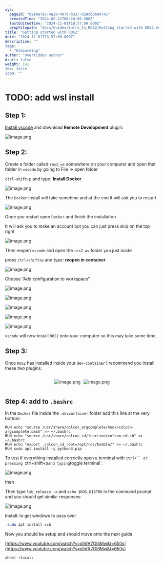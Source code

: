 ```yaml
---
sys:
  pageId: "89e0a78c-4e2b-4070-b327-d28cb0694742"
  createdTime: "2024-08-21T00:24:00.000Z"
  lastEditedTime: "2024-11-01T18:57:00.000Z"
  propFilepath: "docs/Guides/intro_to_ROS2/Getting started with ROS2.md"
title: "Getting started with ROS2"
date: "2024-11-01T18:57:00.000Z"
description: ""
tags:
  - "Onboarding"
author: "Overridden author"
draft: false
weight: 141
toc: false
icon: ""
---
```


# TODO: add wsl install

## Step 1:

[Install vscode](https://code.visualstudio.com/download) and download **Remote Development** plugin:

![image.png](https://prod-files-secure.s3.us-west-2.amazonaws.com/d518164a-d88e-44d1-a4ee-3adb3bd8bce0/efb52993-1881-4a40-b95e-6f020334f022/image.png?X-Amz-Algorithm=AWS4-HMAC-SHA256&X-Amz-Content-Sha256=UNSIGNED-PAYLOAD&X-Amz-Credential=ASIAZI2LB466VLJ34R6Y%2F20250419%2Fus-west-2%2Fs3%2Faws4_request&X-Amz-Date=20250419T180940Z&X-Amz-Expires=3600&X-Amz-Security-Token=IQoJb3JpZ2luX2VjEAkaCXVzLXdlc3QtMiJHMEUCIQCkw1rEFkiGs7rSaJiHjrtpcpptpB%2BV0SQUvOkk%2B1tWZwIgJgQlLGKDmmNMyqVWaEH%2FKnZCNt1Ib86H9neSfnsM1BsqiAQIkv%2F%2F%2F%2F%2F%2F%2F%2F%2F%2FARAAGgw2Mzc0MjMxODM4MDUiDDMQmZ%2BHQwPNUPXhOircA%2FMZc1c5zufD4yP9G64ykLuN9nTSotr%2BVeTqwvuRnRIIWYfqh8suC1DIwrjF2AKs2ecD96s%2FbkCflgfGHW%2FYUDyOXDgvKuvityljeJrANF1mPGUBzmawIHvytFipsPgoGmpDx8N4zdYj59kadbGQ3H72%2BbV65sgeuAUyd2PgvwGl1txGvHZpVmzNryuWJc2nPu0Pqh5oueVYEhqFZ3Cbk9LzCimKjjUdU8khsfbFUMfNw2Z3MsOPYZFvDEPQiKeTJu6mlRn2EgqnC57q7U%2BjWdtRYk2xv9W%2F30OOyRLAbWMc78ncox0IHGg2DVP5DjXVtc3kdZKjHQQMzaJaYWHMGpzd2DpuKLtC3gILwqbq4%2F%2B2a%2Bp%2FCFB%2F8lWFPgR09NcZFEMCTbioNOZlD%2BbEhr9ONhw9j6mDAqlokuzs4ijaPqbRcO32krXRoLf49zy10xav3JKQE0sZuCnc%2F3D4sRgmVCuUEcyp0E2UmMqGE1Nb4wpBeCAOuOXUkBvrjyZK6OwYee3qKmpsSVALQcViA44QE%2B%2FSP%2BHHUwVsctFRUgYNRlYh3Ed1ClrlB%2FLAf5l%2B8jBf7HR2rzk1ZkcNkQI5zDtAfV7thdfAKMh6dZxtpVmSWpT1PAolbRr5cySoBL6MMMWgj8AGOqUBxAgVGImkW29PddGKnl2POLZKiRrkGxe7KPMGQ%2B%2F%2Fy0DZkKmaJD%2BgyVnCEB5D7AbTqqxCapcbqyw%2BvKujRmjUEXk5JVQUlhY38QzlrNj2Bzf3Y87lVoCmthEltKxc6FO82O%2Fcu8WqdATMbW8o968sw9M4%2FsRXMstm%2F0mAiPOkcKCYTNFax57J6HnFkm49Rd%2BaNP3fU1xeI%2F4Uppvtg6UzztVQdakM&X-Amz-Signature=3795f34b961d02335a20a4570bb34c2cc8777e24524c4eefe570caa39baac89b&X-Amz-SignedHeaders=host&x-id=GetObject)

## Step 2:

Create a folder called `ros2_ws` somewhere on your computer and open that folder in `vscode` by going to File → open folder 

`ctrl+shift+p` and type: **Install Docker**

![image.png](https://prod-files-secure.s3.us-west-2.amazonaws.com/d518164a-d88e-44d1-a4ee-3adb3bd8bce0/2269dc0e-1cd5-47ff-bceb-c04ad9b2eab0/image.png?X-Amz-Algorithm=AWS4-HMAC-SHA256&X-Amz-Content-Sha256=UNSIGNED-PAYLOAD&X-Amz-Credential=ASIAZI2LB466VLJ34R6Y%2F20250419%2Fus-west-2%2Fs3%2Faws4_request&X-Amz-Date=20250419T180940Z&X-Amz-Expires=3600&X-Amz-Security-Token=IQoJb3JpZ2luX2VjEAkaCXVzLXdlc3QtMiJHMEUCIQCkw1rEFkiGs7rSaJiHjrtpcpptpB%2BV0SQUvOkk%2B1tWZwIgJgQlLGKDmmNMyqVWaEH%2FKnZCNt1Ib86H9neSfnsM1BsqiAQIkv%2F%2F%2F%2F%2F%2F%2F%2F%2F%2FARAAGgw2Mzc0MjMxODM4MDUiDDMQmZ%2BHQwPNUPXhOircA%2FMZc1c5zufD4yP9G64ykLuN9nTSotr%2BVeTqwvuRnRIIWYfqh8suC1DIwrjF2AKs2ecD96s%2FbkCflgfGHW%2FYUDyOXDgvKuvityljeJrANF1mPGUBzmawIHvytFipsPgoGmpDx8N4zdYj59kadbGQ3H72%2BbV65sgeuAUyd2PgvwGl1txGvHZpVmzNryuWJc2nPu0Pqh5oueVYEhqFZ3Cbk9LzCimKjjUdU8khsfbFUMfNw2Z3MsOPYZFvDEPQiKeTJu6mlRn2EgqnC57q7U%2BjWdtRYk2xv9W%2F30OOyRLAbWMc78ncox0IHGg2DVP5DjXVtc3kdZKjHQQMzaJaYWHMGpzd2DpuKLtC3gILwqbq4%2F%2B2a%2Bp%2FCFB%2F8lWFPgR09NcZFEMCTbioNOZlD%2BbEhr9ONhw9j6mDAqlokuzs4ijaPqbRcO32krXRoLf49zy10xav3JKQE0sZuCnc%2F3D4sRgmVCuUEcyp0E2UmMqGE1Nb4wpBeCAOuOXUkBvrjyZK6OwYee3qKmpsSVALQcViA44QE%2B%2FSP%2BHHUwVsctFRUgYNRlYh3Ed1ClrlB%2FLAf5l%2B8jBf7HR2rzk1ZkcNkQI5zDtAfV7thdfAKMh6dZxtpVmSWpT1PAolbRr5cySoBL6MMMWgj8AGOqUBxAgVGImkW29PddGKnl2POLZKiRrkGxe7KPMGQ%2B%2F%2Fy0DZkKmaJD%2BgyVnCEB5D7AbTqqxCapcbqyw%2BvKujRmjUEXk5JVQUlhY38QzlrNj2Bzf3Y87lVoCmthEltKxc6FO82O%2Fcu8WqdATMbW8o968sw9M4%2FsRXMstm%2F0mAiPOkcKCYTNFax57J6HnFkm49Rd%2BaNP3fU1xeI%2F4Uppvtg6UzztVQdakM&X-Amz-Signature=c1b6dbea8c75665293b7fa4a2870abca1bc80bddbe4b29b04ce9466fddb80bb6&X-Amz-SignedHeaders=host&x-id=GetObject)

The `Docker` install will take sometime and at the end it will ask you to restart

![image.png](https://prod-files-secure.s3.us-west-2.amazonaws.com/d518164a-d88e-44d1-a4ee-3adb3bd8bce0/ed233f78-be33-4b1f-b89c-9c346c0e961e/image.png?X-Amz-Algorithm=AWS4-HMAC-SHA256&X-Amz-Content-Sha256=UNSIGNED-PAYLOAD&X-Amz-Credential=ASIAZI2LB466VLJ34R6Y%2F20250419%2Fus-west-2%2Fs3%2Faws4_request&X-Amz-Date=20250419T180940Z&X-Amz-Expires=3600&X-Amz-Security-Token=IQoJb3JpZ2luX2VjEAkaCXVzLXdlc3QtMiJHMEUCIQCkw1rEFkiGs7rSaJiHjrtpcpptpB%2BV0SQUvOkk%2B1tWZwIgJgQlLGKDmmNMyqVWaEH%2FKnZCNt1Ib86H9neSfnsM1BsqiAQIkv%2F%2F%2F%2F%2F%2F%2F%2F%2F%2FARAAGgw2Mzc0MjMxODM4MDUiDDMQmZ%2BHQwPNUPXhOircA%2FMZc1c5zufD4yP9G64ykLuN9nTSotr%2BVeTqwvuRnRIIWYfqh8suC1DIwrjF2AKs2ecD96s%2FbkCflgfGHW%2FYUDyOXDgvKuvityljeJrANF1mPGUBzmawIHvytFipsPgoGmpDx8N4zdYj59kadbGQ3H72%2BbV65sgeuAUyd2PgvwGl1txGvHZpVmzNryuWJc2nPu0Pqh5oueVYEhqFZ3Cbk9LzCimKjjUdU8khsfbFUMfNw2Z3MsOPYZFvDEPQiKeTJu6mlRn2EgqnC57q7U%2BjWdtRYk2xv9W%2F30OOyRLAbWMc78ncox0IHGg2DVP5DjXVtc3kdZKjHQQMzaJaYWHMGpzd2DpuKLtC3gILwqbq4%2F%2B2a%2Bp%2FCFB%2F8lWFPgR09NcZFEMCTbioNOZlD%2BbEhr9ONhw9j6mDAqlokuzs4ijaPqbRcO32krXRoLf49zy10xav3JKQE0sZuCnc%2F3D4sRgmVCuUEcyp0E2UmMqGE1Nb4wpBeCAOuOXUkBvrjyZK6OwYee3qKmpsSVALQcViA44QE%2B%2FSP%2BHHUwVsctFRUgYNRlYh3Ed1ClrlB%2FLAf5l%2B8jBf7HR2rzk1ZkcNkQI5zDtAfV7thdfAKMh6dZxtpVmSWpT1PAolbRr5cySoBL6MMMWgj8AGOqUBxAgVGImkW29PddGKnl2POLZKiRrkGxe7KPMGQ%2B%2F%2Fy0DZkKmaJD%2BgyVnCEB5D7AbTqqxCapcbqyw%2BvKujRmjUEXk5JVQUlhY38QzlrNj2Bzf3Y87lVoCmthEltKxc6FO82O%2Fcu8WqdATMbW8o968sw9M4%2FsRXMstm%2F0mAiPOkcKCYTNFax57J6HnFkm49Rd%2BaNP3fU1xeI%2F4Uppvtg6UzztVQdakM&X-Amz-Signature=c51f91d49e59592839d8b298bacfdb0964b084940edbb13c753565a2a939ac2c&X-Amz-SignedHeaders=host&x-id=GetObject)

Once you restart open `Docker` and finish the installation

It will ask you to make an account but you can just press skip on the top right

![image.png](https://prod-files-secure.s3.us-west-2.amazonaws.com/d518164a-d88e-44d1-a4ee-3adb3bd8bce0/21010ad9-1659-4fd9-9f59-9932a09b2a3d/image.png?X-Amz-Algorithm=AWS4-HMAC-SHA256&X-Amz-Content-Sha256=UNSIGNED-PAYLOAD&X-Amz-Credential=ASIAZI2LB466VLJ34R6Y%2F20250419%2Fus-west-2%2Fs3%2Faws4_request&X-Amz-Date=20250419T180940Z&X-Amz-Expires=3600&X-Amz-Security-Token=IQoJb3JpZ2luX2VjEAkaCXVzLXdlc3QtMiJHMEUCIQCkw1rEFkiGs7rSaJiHjrtpcpptpB%2BV0SQUvOkk%2B1tWZwIgJgQlLGKDmmNMyqVWaEH%2FKnZCNt1Ib86H9neSfnsM1BsqiAQIkv%2F%2F%2F%2F%2F%2F%2F%2F%2F%2FARAAGgw2Mzc0MjMxODM4MDUiDDMQmZ%2BHQwPNUPXhOircA%2FMZc1c5zufD4yP9G64ykLuN9nTSotr%2BVeTqwvuRnRIIWYfqh8suC1DIwrjF2AKs2ecD96s%2FbkCflgfGHW%2FYUDyOXDgvKuvityljeJrANF1mPGUBzmawIHvytFipsPgoGmpDx8N4zdYj59kadbGQ3H72%2BbV65sgeuAUyd2PgvwGl1txGvHZpVmzNryuWJc2nPu0Pqh5oueVYEhqFZ3Cbk9LzCimKjjUdU8khsfbFUMfNw2Z3MsOPYZFvDEPQiKeTJu6mlRn2EgqnC57q7U%2BjWdtRYk2xv9W%2F30OOyRLAbWMc78ncox0IHGg2DVP5DjXVtc3kdZKjHQQMzaJaYWHMGpzd2DpuKLtC3gILwqbq4%2F%2B2a%2Bp%2FCFB%2F8lWFPgR09NcZFEMCTbioNOZlD%2BbEhr9ONhw9j6mDAqlokuzs4ijaPqbRcO32krXRoLf49zy10xav3JKQE0sZuCnc%2F3D4sRgmVCuUEcyp0E2UmMqGE1Nb4wpBeCAOuOXUkBvrjyZK6OwYee3qKmpsSVALQcViA44QE%2B%2FSP%2BHHUwVsctFRUgYNRlYh3Ed1ClrlB%2FLAf5l%2B8jBf7HR2rzk1ZkcNkQI5zDtAfV7thdfAKMh6dZxtpVmSWpT1PAolbRr5cySoBL6MMMWgj8AGOqUBxAgVGImkW29PddGKnl2POLZKiRrkGxe7KPMGQ%2B%2F%2Fy0DZkKmaJD%2BgyVnCEB5D7AbTqqxCapcbqyw%2BvKujRmjUEXk5JVQUlhY38QzlrNj2Bzf3Y87lVoCmthEltKxc6FO82O%2Fcu8WqdATMbW8o968sw9M4%2FsRXMstm%2F0mAiPOkcKCYTNFax57J6HnFkm49Rd%2BaNP3fU1xeI%2F4Uppvtg6UzztVQdakM&X-Amz-Signature=9e1257335c44489890dadc95d369e47cf862d72cb1c46d5a094074c8a8835b15&X-Amz-SignedHeaders=host&x-id=GetObject)

Then reopen `vscode` and open the `ros2_ws` folder you just made

press `ctrl+shift+p` and type: **reopen in container**

![image.png](https://prod-files-secure.s3.us-west-2.amazonaws.com/d518164a-d88e-44d1-a4ee-3adb3bd8bce0/4e93b8c2-41ad-488c-8095-c74205196118/image.png?X-Amz-Algorithm=AWS4-HMAC-SHA256&X-Amz-Content-Sha256=UNSIGNED-PAYLOAD&X-Amz-Credential=ASIAZI2LB466VLJ34R6Y%2F20250419%2Fus-west-2%2Fs3%2Faws4_request&X-Amz-Date=20250419T180940Z&X-Amz-Expires=3600&X-Amz-Security-Token=IQoJb3JpZ2luX2VjEAkaCXVzLXdlc3QtMiJHMEUCIQCkw1rEFkiGs7rSaJiHjrtpcpptpB%2BV0SQUvOkk%2B1tWZwIgJgQlLGKDmmNMyqVWaEH%2FKnZCNt1Ib86H9neSfnsM1BsqiAQIkv%2F%2F%2F%2F%2F%2F%2F%2F%2F%2FARAAGgw2Mzc0MjMxODM4MDUiDDMQmZ%2BHQwPNUPXhOircA%2FMZc1c5zufD4yP9G64ykLuN9nTSotr%2BVeTqwvuRnRIIWYfqh8suC1DIwrjF2AKs2ecD96s%2FbkCflgfGHW%2FYUDyOXDgvKuvityljeJrANF1mPGUBzmawIHvytFipsPgoGmpDx8N4zdYj59kadbGQ3H72%2BbV65sgeuAUyd2PgvwGl1txGvHZpVmzNryuWJc2nPu0Pqh5oueVYEhqFZ3Cbk9LzCimKjjUdU8khsfbFUMfNw2Z3MsOPYZFvDEPQiKeTJu6mlRn2EgqnC57q7U%2BjWdtRYk2xv9W%2F30OOyRLAbWMc78ncox0IHGg2DVP5DjXVtc3kdZKjHQQMzaJaYWHMGpzd2DpuKLtC3gILwqbq4%2F%2B2a%2Bp%2FCFB%2F8lWFPgR09NcZFEMCTbioNOZlD%2BbEhr9ONhw9j6mDAqlokuzs4ijaPqbRcO32krXRoLf49zy10xav3JKQE0sZuCnc%2F3D4sRgmVCuUEcyp0E2UmMqGE1Nb4wpBeCAOuOXUkBvrjyZK6OwYee3qKmpsSVALQcViA44QE%2B%2FSP%2BHHUwVsctFRUgYNRlYh3Ed1ClrlB%2FLAf5l%2B8jBf7HR2rzk1ZkcNkQI5zDtAfV7thdfAKMh6dZxtpVmSWpT1PAolbRr5cySoBL6MMMWgj8AGOqUBxAgVGImkW29PddGKnl2POLZKiRrkGxe7KPMGQ%2B%2F%2Fy0DZkKmaJD%2BgyVnCEB5D7AbTqqxCapcbqyw%2BvKujRmjUEXk5JVQUlhY38QzlrNj2Bzf3Y87lVoCmthEltKxc6FO82O%2Fcu8WqdATMbW8o968sw9M4%2FsRXMstm%2F0mAiPOkcKCYTNFax57J6HnFkm49Rd%2BaNP3fU1xeI%2F4Uppvtg6UzztVQdakM&X-Amz-Signature=c014c8eb4baba9713ea0743ed5c291f42677552f7d5ee6e0fe222fc5b0d32c2c&X-Amz-SignedHeaders=host&x-id=GetObject)

Choose “Add configuration to workspace”

![image.png](https://prod-files-secure.s3.us-west-2.amazonaws.com/d518164a-d88e-44d1-a4ee-3adb3bd8bce0/9560b282-5060-4989-ba37-97e7b2c22476/image.png?X-Amz-Algorithm=AWS4-HMAC-SHA256&X-Amz-Content-Sha256=UNSIGNED-PAYLOAD&X-Amz-Credential=ASIAZI2LB466VLJ34R6Y%2F20250419%2Fus-west-2%2Fs3%2Faws4_request&X-Amz-Date=20250419T180940Z&X-Amz-Expires=3600&X-Amz-Security-Token=IQoJb3JpZ2luX2VjEAkaCXVzLXdlc3QtMiJHMEUCIQCkw1rEFkiGs7rSaJiHjrtpcpptpB%2BV0SQUvOkk%2B1tWZwIgJgQlLGKDmmNMyqVWaEH%2FKnZCNt1Ib86H9neSfnsM1BsqiAQIkv%2F%2F%2F%2F%2F%2F%2F%2F%2F%2FARAAGgw2Mzc0MjMxODM4MDUiDDMQmZ%2BHQwPNUPXhOircA%2FMZc1c5zufD4yP9G64ykLuN9nTSotr%2BVeTqwvuRnRIIWYfqh8suC1DIwrjF2AKs2ecD96s%2FbkCflgfGHW%2FYUDyOXDgvKuvityljeJrANF1mPGUBzmawIHvytFipsPgoGmpDx8N4zdYj59kadbGQ3H72%2BbV65sgeuAUyd2PgvwGl1txGvHZpVmzNryuWJc2nPu0Pqh5oueVYEhqFZ3Cbk9LzCimKjjUdU8khsfbFUMfNw2Z3MsOPYZFvDEPQiKeTJu6mlRn2EgqnC57q7U%2BjWdtRYk2xv9W%2F30OOyRLAbWMc78ncox0IHGg2DVP5DjXVtc3kdZKjHQQMzaJaYWHMGpzd2DpuKLtC3gILwqbq4%2F%2B2a%2Bp%2FCFB%2F8lWFPgR09NcZFEMCTbioNOZlD%2BbEhr9ONhw9j6mDAqlokuzs4ijaPqbRcO32krXRoLf49zy10xav3JKQE0sZuCnc%2F3D4sRgmVCuUEcyp0E2UmMqGE1Nb4wpBeCAOuOXUkBvrjyZK6OwYee3qKmpsSVALQcViA44QE%2B%2FSP%2BHHUwVsctFRUgYNRlYh3Ed1ClrlB%2FLAf5l%2B8jBf7HR2rzk1ZkcNkQI5zDtAfV7thdfAKMh6dZxtpVmSWpT1PAolbRr5cySoBL6MMMWgj8AGOqUBxAgVGImkW29PddGKnl2POLZKiRrkGxe7KPMGQ%2B%2F%2Fy0DZkKmaJD%2BgyVnCEB5D7AbTqqxCapcbqyw%2BvKujRmjUEXk5JVQUlhY38QzlrNj2Bzf3Y87lVoCmthEltKxc6FO82O%2Fcu8WqdATMbW8o968sw9M4%2FsRXMstm%2F0mAiPOkcKCYTNFax57J6HnFkm49Rd%2BaNP3fU1xeI%2F4Uppvtg6UzztVQdakM&X-Amz-Signature=1aad724637b03c381d362ddac9f9362886db4159e00acaa08b0ddce2045355d5&X-Amz-SignedHeaders=host&x-id=GetObject)

![image.png](https://prod-files-secure.s3.us-west-2.amazonaws.com/d518164a-d88e-44d1-a4ee-3adb3bd8bce0/2ee63f81-886b-48e8-a553-dc6e5eac99e4/image.png?X-Amz-Algorithm=AWS4-HMAC-SHA256&X-Amz-Content-Sha256=UNSIGNED-PAYLOAD&X-Amz-Credential=ASIAZI2LB466VLJ34R6Y%2F20250419%2Fus-west-2%2Fs3%2Faws4_request&X-Amz-Date=20250419T180940Z&X-Amz-Expires=3600&X-Amz-Security-Token=IQoJb3JpZ2luX2VjEAkaCXVzLXdlc3QtMiJHMEUCIQCkw1rEFkiGs7rSaJiHjrtpcpptpB%2BV0SQUvOkk%2B1tWZwIgJgQlLGKDmmNMyqVWaEH%2FKnZCNt1Ib86H9neSfnsM1BsqiAQIkv%2F%2F%2F%2F%2F%2F%2F%2F%2F%2FARAAGgw2Mzc0MjMxODM4MDUiDDMQmZ%2BHQwPNUPXhOircA%2FMZc1c5zufD4yP9G64ykLuN9nTSotr%2BVeTqwvuRnRIIWYfqh8suC1DIwrjF2AKs2ecD96s%2FbkCflgfGHW%2FYUDyOXDgvKuvityljeJrANF1mPGUBzmawIHvytFipsPgoGmpDx8N4zdYj59kadbGQ3H72%2BbV65sgeuAUyd2PgvwGl1txGvHZpVmzNryuWJc2nPu0Pqh5oueVYEhqFZ3Cbk9LzCimKjjUdU8khsfbFUMfNw2Z3MsOPYZFvDEPQiKeTJu6mlRn2EgqnC57q7U%2BjWdtRYk2xv9W%2F30OOyRLAbWMc78ncox0IHGg2DVP5DjXVtc3kdZKjHQQMzaJaYWHMGpzd2DpuKLtC3gILwqbq4%2F%2B2a%2Bp%2FCFB%2F8lWFPgR09NcZFEMCTbioNOZlD%2BbEhr9ONhw9j6mDAqlokuzs4ijaPqbRcO32krXRoLf49zy10xav3JKQE0sZuCnc%2F3D4sRgmVCuUEcyp0E2UmMqGE1Nb4wpBeCAOuOXUkBvrjyZK6OwYee3qKmpsSVALQcViA44QE%2B%2FSP%2BHHUwVsctFRUgYNRlYh3Ed1ClrlB%2FLAf5l%2B8jBf7HR2rzk1ZkcNkQI5zDtAfV7thdfAKMh6dZxtpVmSWpT1PAolbRr5cySoBL6MMMWgj8AGOqUBxAgVGImkW29PddGKnl2POLZKiRrkGxe7KPMGQ%2B%2F%2Fy0DZkKmaJD%2BgyVnCEB5D7AbTqqxCapcbqyw%2BvKujRmjUEXk5JVQUlhY38QzlrNj2Bzf3Y87lVoCmthEltKxc6FO82O%2Fcu8WqdATMbW8o968sw9M4%2FsRXMstm%2F0mAiPOkcKCYTNFax57J6HnFkm49Rd%2BaNP3fU1xeI%2F4Uppvtg6UzztVQdakM&X-Amz-Signature=bbb3218b103a3b8c44bdea6bf908804930c58a31ca51cc05fc7c44d91e861fc6&X-Amz-SignedHeaders=host&x-id=GetObject)

![image.png](https://prod-files-secure.s3.us-west-2.amazonaws.com/d518164a-d88e-44d1-a4ee-3adb3bd8bce0/ae1580b2-b048-407e-aed9-b584224a7a04/image.png?X-Amz-Algorithm=AWS4-HMAC-SHA256&X-Amz-Content-Sha256=UNSIGNED-PAYLOAD&X-Amz-Credential=ASIAZI2LB466VLJ34R6Y%2F20250419%2Fus-west-2%2Fs3%2Faws4_request&X-Amz-Date=20250419T180940Z&X-Amz-Expires=3600&X-Amz-Security-Token=IQoJb3JpZ2luX2VjEAkaCXVzLXdlc3QtMiJHMEUCIQCkw1rEFkiGs7rSaJiHjrtpcpptpB%2BV0SQUvOkk%2B1tWZwIgJgQlLGKDmmNMyqVWaEH%2FKnZCNt1Ib86H9neSfnsM1BsqiAQIkv%2F%2F%2F%2F%2F%2F%2F%2F%2F%2FARAAGgw2Mzc0MjMxODM4MDUiDDMQmZ%2BHQwPNUPXhOircA%2FMZc1c5zufD4yP9G64ykLuN9nTSotr%2BVeTqwvuRnRIIWYfqh8suC1DIwrjF2AKs2ecD96s%2FbkCflgfGHW%2FYUDyOXDgvKuvityljeJrANF1mPGUBzmawIHvytFipsPgoGmpDx8N4zdYj59kadbGQ3H72%2BbV65sgeuAUyd2PgvwGl1txGvHZpVmzNryuWJc2nPu0Pqh5oueVYEhqFZ3Cbk9LzCimKjjUdU8khsfbFUMfNw2Z3MsOPYZFvDEPQiKeTJu6mlRn2EgqnC57q7U%2BjWdtRYk2xv9W%2F30OOyRLAbWMc78ncox0IHGg2DVP5DjXVtc3kdZKjHQQMzaJaYWHMGpzd2DpuKLtC3gILwqbq4%2F%2B2a%2Bp%2FCFB%2F8lWFPgR09NcZFEMCTbioNOZlD%2BbEhr9ONhw9j6mDAqlokuzs4ijaPqbRcO32krXRoLf49zy10xav3JKQE0sZuCnc%2F3D4sRgmVCuUEcyp0E2UmMqGE1Nb4wpBeCAOuOXUkBvrjyZK6OwYee3qKmpsSVALQcViA44QE%2B%2FSP%2BHHUwVsctFRUgYNRlYh3Ed1ClrlB%2FLAf5l%2B8jBf7HR2rzk1ZkcNkQI5zDtAfV7thdfAKMh6dZxtpVmSWpT1PAolbRr5cySoBL6MMMWgj8AGOqUBxAgVGImkW29PddGKnl2POLZKiRrkGxe7KPMGQ%2B%2F%2Fy0DZkKmaJD%2BgyVnCEB5D7AbTqqxCapcbqyw%2BvKujRmjUEXk5JVQUlhY38QzlrNj2Bzf3Y87lVoCmthEltKxc6FO82O%2Fcu8WqdATMbW8o968sw9M4%2FsRXMstm%2F0mAiPOkcKCYTNFax57J6HnFkm49Rd%2BaNP3fU1xeI%2F4Uppvtg6UzztVQdakM&X-Amz-Signature=7c5dffb0f0ac4880cf0501b69852fb02150b9a5e34712002b90af143b824cf48&X-Amz-SignedHeaders=host&x-id=GetObject)

![image.png](https://prod-files-secure.s3.us-west-2.amazonaws.com/d518164a-d88e-44d1-a4ee-3adb3bd8bce0/53255b28-f75e-430f-b9e3-c0ac8577e42b/image.png?X-Amz-Algorithm=AWS4-HMAC-SHA256&X-Amz-Content-Sha256=UNSIGNED-PAYLOAD&X-Amz-Credential=ASIAZI2LB466VLJ34R6Y%2F20250419%2Fus-west-2%2Fs3%2Faws4_request&X-Amz-Date=20250419T180940Z&X-Amz-Expires=3600&X-Amz-Security-Token=IQoJb3JpZ2luX2VjEAkaCXVzLXdlc3QtMiJHMEUCIQCkw1rEFkiGs7rSaJiHjrtpcpptpB%2BV0SQUvOkk%2B1tWZwIgJgQlLGKDmmNMyqVWaEH%2FKnZCNt1Ib86H9neSfnsM1BsqiAQIkv%2F%2F%2F%2F%2F%2F%2F%2F%2F%2FARAAGgw2Mzc0MjMxODM4MDUiDDMQmZ%2BHQwPNUPXhOircA%2FMZc1c5zufD4yP9G64ykLuN9nTSotr%2BVeTqwvuRnRIIWYfqh8suC1DIwrjF2AKs2ecD96s%2FbkCflgfGHW%2FYUDyOXDgvKuvityljeJrANF1mPGUBzmawIHvytFipsPgoGmpDx8N4zdYj59kadbGQ3H72%2BbV65sgeuAUyd2PgvwGl1txGvHZpVmzNryuWJc2nPu0Pqh5oueVYEhqFZ3Cbk9LzCimKjjUdU8khsfbFUMfNw2Z3MsOPYZFvDEPQiKeTJu6mlRn2EgqnC57q7U%2BjWdtRYk2xv9W%2F30OOyRLAbWMc78ncox0IHGg2DVP5DjXVtc3kdZKjHQQMzaJaYWHMGpzd2DpuKLtC3gILwqbq4%2F%2B2a%2Bp%2FCFB%2F8lWFPgR09NcZFEMCTbioNOZlD%2BbEhr9ONhw9j6mDAqlokuzs4ijaPqbRcO32krXRoLf49zy10xav3JKQE0sZuCnc%2F3D4sRgmVCuUEcyp0E2UmMqGE1Nb4wpBeCAOuOXUkBvrjyZK6OwYee3qKmpsSVALQcViA44QE%2B%2FSP%2BHHUwVsctFRUgYNRlYh3Ed1ClrlB%2FLAf5l%2B8jBf7HR2rzk1ZkcNkQI5zDtAfV7thdfAKMh6dZxtpVmSWpT1PAolbRr5cySoBL6MMMWgj8AGOqUBxAgVGImkW29PddGKnl2POLZKiRrkGxe7KPMGQ%2B%2F%2Fy0DZkKmaJD%2BgyVnCEB5D7AbTqqxCapcbqyw%2BvKujRmjUEXk5JVQUlhY38QzlrNj2Bzf3Y87lVoCmthEltKxc6FO82O%2Fcu8WqdATMbW8o968sw9M4%2FsRXMstm%2F0mAiPOkcKCYTNFax57J6HnFkm49Rd%2BaNP3fU1xeI%2F4Uppvtg6UzztVQdakM&X-Amz-Signature=38cb61ef4d973d05c70ba20d40e68f0d55ca2faa5cda6ee606d23e584f2e26c8&X-Amz-SignedHeaders=host&x-id=GetObject)

![image.png](https://prod-files-secure.s3.us-west-2.amazonaws.com/d518164a-d88e-44d1-a4ee-3adb3bd8bce0/7c562767-5af9-4ffb-97d1-327bcdf4ee00/image.png?X-Amz-Algorithm=AWS4-HMAC-SHA256&X-Amz-Content-Sha256=UNSIGNED-PAYLOAD&X-Amz-Credential=ASIAZI2LB466VLJ34R6Y%2F20250419%2Fus-west-2%2Fs3%2Faws4_request&X-Amz-Date=20250419T180940Z&X-Amz-Expires=3600&X-Amz-Security-Token=IQoJb3JpZ2luX2VjEAkaCXVzLXdlc3QtMiJHMEUCIQCkw1rEFkiGs7rSaJiHjrtpcpptpB%2BV0SQUvOkk%2B1tWZwIgJgQlLGKDmmNMyqVWaEH%2FKnZCNt1Ib86H9neSfnsM1BsqiAQIkv%2F%2F%2F%2F%2F%2F%2F%2F%2F%2FARAAGgw2Mzc0MjMxODM4MDUiDDMQmZ%2BHQwPNUPXhOircA%2FMZc1c5zufD4yP9G64ykLuN9nTSotr%2BVeTqwvuRnRIIWYfqh8suC1DIwrjF2AKs2ecD96s%2FbkCflgfGHW%2FYUDyOXDgvKuvityljeJrANF1mPGUBzmawIHvytFipsPgoGmpDx8N4zdYj59kadbGQ3H72%2BbV65sgeuAUyd2PgvwGl1txGvHZpVmzNryuWJc2nPu0Pqh5oueVYEhqFZ3Cbk9LzCimKjjUdU8khsfbFUMfNw2Z3MsOPYZFvDEPQiKeTJu6mlRn2EgqnC57q7U%2BjWdtRYk2xv9W%2F30OOyRLAbWMc78ncox0IHGg2DVP5DjXVtc3kdZKjHQQMzaJaYWHMGpzd2DpuKLtC3gILwqbq4%2F%2B2a%2Bp%2FCFB%2F8lWFPgR09NcZFEMCTbioNOZlD%2BbEhr9ONhw9j6mDAqlokuzs4ijaPqbRcO32krXRoLf49zy10xav3JKQE0sZuCnc%2F3D4sRgmVCuUEcyp0E2UmMqGE1Nb4wpBeCAOuOXUkBvrjyZK6OwYee3qKmpsSVALQcViA44QE%2B%2FSP%2BHHUwVsctFRUgYNRlYh3Ed1ClrlB%2FLAf5l%2B8jBf7HR2rzk1ZkcNkQI5zDtAfV7thdfAKMh6dZxtpVmSWpT1PAolbRr5cySoBL6MMMWgj8AGOqUBxAgVGImkW29PddGKnl2POLZKiRrkGxe7KPMGQ%2B%2F%2Fy0DZkKmaJD%2BgyVnCEB5D7AbTqqxCapcbqyw%2BvKujRmjUEXk5JVQUlhY38QzlrNj2Bzf3Y87lVoCmthEltKxc6FO82O%2Fcu8WqdATMbW8o968sw9M4%2FsRXMstm%2F0mAiPOkcKCYTNFax57J6HnFkm49Rd%2BaNP3fU1xeI%2F4Uppvtg6UzztVQdakM&X-Amz-Signature=0d37e05abf58176433f5f1caee1620f3a06295aff485defb9efbd28291505ccb&X-Amz-SignedHeaders=host&x-id=GetObject)

`vscode` will now install `ROS2` onto your computer so this may take some time.

## Step 3:

Once `ROS2` has installed inside your `dev-container` I recommend you install these two plugins:

<div style="display: flex;flex-direction: row; column-gap:10px; max-width: 630px;justify-content: center;">
<div>

![image.png](https://prod-files-secure.s3.us-west-2.amazonaws.com/d518164a-d88e-44d1-a4ee-3adb3bd8bce0/3fc3d550-5a54-4ba1-ba6b-faa01cdb7369/image.png?X-Amz-Algorithm=AWS4-HMAC-SHA256&X-Amz-Content-Sha256=UNSIGNED-PAYLOAD&X-Amz-Credential=ASIAZI2LB466SJGSJC7F%2F20250419%2Fus-west-2%2Fs3%2Faws4_request&X-Amz-Date=20250419T180944Z&X-Amz-Expires=3600&X-Amz-Security-Token=IQoJb3JpZ2luX2VjEAkaCXVzLXdlc3QtMiJHMEUCICrfa1eIoN5COtE7g9lSdp3RiNbv1qUHxIjdHWl1n%2B%2FaAiEA%2Bn%2B6xpjL4GsQzi7ZogRmL7kBGXJgY87EQ7XdEuBuWPMqiAQIkv%2F%2F%2F%2F%2F%2F%2F%2F%2F%2FARAAGgw2Mzc0MjMxODM4MDUiDBae4rzBWTknMDdBbSrcA7O5v8YJZdGoU4ILLK60qMdOA8TTeSuGZKxXxPHam%2FdYkbbrJHHNu9PusAKvJUWlve8PbIuQn%2FZCGAo7LXAJplNeY1122Ybc56x%2FaLGflZNITMPDDSdnnJtIMGwiVv2eCGbKlZevHD%2By6gBgC4YfHXwLKKRf0Hn2G1p6JB9S4u%2FhVd6LMbNxTHQOAtaU%2BhfOL1PTiRmWQlZ5PrY%2FaKVatg7YCaSdTKg%2FnmqV%2BEFtNGb0nRA6WDy2h4iEQbG3z6Wu%2FkKy8jQiOyo6WfnqPT3zJNsZO4YUvHZJb7auxbzSupcaLLQTq0vngbflfO8IF92xNzZO4gdszv3vkhbcJW2HEze1WmJDCDic208qG2P07gkwDcInrlZYAJ5oULFH4FEQ7ulRiS%2BF6%2BR1dWefKCS%2FsAtHlZ0RDZ4woJEla4iTHts7DB4nErRuubw95TSsJtybjX7dH53DTYnhJEtGEweCc3IjtCyMU%2BTJ08XEejLVmJRvTP77CBDejvSmGG8NHMsMCYR0ObBeL%2Fwfiy%2B8aN2FjWSMMyZ2tVSnnJwmLM6dnKW%2BFM0VU%2BHaJ2sLfLcEl2w0Tplqj%2FZLCGgHnOX5fwRQ1dexi7Hf6TzSShgN4UtDLcOdfE7ORUqda%2BAfe1DtMMOgj8AGOqUBLheTpNOxQ%2FpRKdyLoae3Vt3yNNyHs3RyZ69ukyL7hinGZ5aOtIHLV9Z7tIOlF2hFMiWFG9bmokwNqiJuS2rTQAe0lkWP0BVKeGXUSTZq2Fs9jCk2aT%2BYaIsNo1oAYOOGO3AT7AYJ1BuE9e2P2bg1J8ZPMfzaK4s2I2SMa%2BnR4viQhutQp4NwMeZA2vzV6I9%2BbdK7iZheI2MK90Z2SPRFvXKuhjHL&X-Amz-Signature=338b3deb8a42f43b25f7651e6e31f5b4c8dcc63665dcb17a95ace5c2950e8fb4&X-Amz-SignedHeaders=host&x-id=GetObject)

</div>
<div>

![image.png](https://prod-files-secure.s3.us-west-2.amazonaws.com/d518164a-d88e-44d1-a4ee-3adb3bd8bce0/d994cc66-13c2-4093-a5a3-f84cf4601a82/image.png?X-Amz-Algorithm=AWS4-HMAC-SHA256&X-Amz-Content-Sha256=UNSIGNED-PAYLOAD&X-Amz-Credential=ASIAZI2LB466YNQF3XOS%2F20250419%2Fus-west-2%2Fs3%2Faws4_request&X-Amz-Date=20250419T180945Z&X-Amz-Expires=3600&X-Amz-Security-Token=IQoJb3JpZ2luX2VjEAkaCXVzLXdlc3QtMiJGMEQCIGf%2BCBmSx4sroIlzC4bqZ2%2B%2FxgcHHzNqH471JjEPhFa5AiBKGoJe2rxifAuTNgRilYFl0lMgu633%2Fa6gfLuN7kYUhyqIBAiS%2F%2F%2F%2F%2F%2F%2F%2F%2F%2F8BEAAaDDYzNzQyMzE4MzgwNSIMjkN6R4Cprcrfw3RVKtwD4ejVmNqVtVBFP5bIDHQ1%2BjtZoLDo8gCfVeOHbTunJPFon29RdJ0DBZrGKH3uGwArukrQQ5AQSaefspSuUqC7LNNc0hFxXFnEg7Fia8Yp3kAemsm2TTNjd%2BuSOHvnGg5FhqNCBxaD4yCRD%2FDY3ZZm7cvUpXgg9q8tpkVr%2FGytdnQrF6nX08QhImZsB9agBh1BR5MzKvh9ONZn72veLGOSxYYZYbLHyoHWBukrFNkNQ2uMaMFUNxLII1z1rLO5NCiSKV5QRBUnPPATWolTJ3chik9R3wFQ7Pa97QoHUKFd1axgUsqVUtpNS00qgLzqMTpW3fNvRFe7I%2BnJGyzmOOFpMNh7Bat%2FTA0SsUBJW4ogMQT2CGBBVc831PIH3ro4uCE4e8s%2BDLYLeGHFwwaUOthGnlWpNp1UqG6Zk8TDcPgfuHjcM0AivozZ%2FU1DB8tSOQ5y77mXi5UCTrTgI7pd%2BFi9YWBXTp%2BDXH3Tv4JDSQCwyIPJ6DEjJ%2Fz5IIILi2KaYszS6hl2r%2BLTjh5mOup33h%2BjMs76Aynl6mmRdJS8dg0V5PPOzK8HEopWSz2fMw5zMJU%2FnzyZsxpUXCC6ToeVYze9yMGK1zkmRBiC66bMp3OQ8qvYLGLbKezpcHIeJSgwraCPwAY6pgGqBzGI6dXjRcmMqpLqnqr4n4YYXY%2FJHL3FcFZgZHHOXnBYh01JOFju%2B2DWGs8wMC6SeVmwm6SIArA4lSzBB2IDyyYFrZ%2FBtD2PCqRndu1HhaRRxUU5097CLxqunznLo%2F8uRXTAeCKNH69RUoASqkMbXvPhLqVRjKs2C1aVvzfeBqZKrw09WcFathZ2oFekeaGsYsQ9fwPcukyKjuJhDzaLuxgdf7Xe&X-Amz-Signature=35ae91b47927c43191a0a935701186ed59c72bdd6cad17f203f02eacd9336210&X-Amz-SignedHeaders=host&x-id=GetObject)

</div>
</div>

## Step 4: add to `.bashrc`

In the `Docker` file inside the `.devcontainer` folder add this line at the very bottom: 

```docker
RUN echo "source /usr/share/colcon_argcomplete/hook/colcon-argcomplete.bash" >> ~/.bashrc
RUN echo "source /usr/share/colcon_cd/function/colcon_cd.sh" >> ~/.bashrc
RUN echo "export _colcon_cd_root=/opt/ros/humble/" >> ~/.bashrc
RUN sudo apt install -y python3-pip 
```

To test if everything installed correctly open a terminal with `ctrl+`` or pressing `ctrl+shift+p` and typing `toggle terminal`:

![image.png](https://prod-files-secure.s3.us-west-2.amazonaws.com/d518164a-d88e-44d1-a4ee-3adb3bd8bce0/6a4943d8-b04e-4c02-9a58-775f3384d1a5/image.png?X-Amz-Algorithm=AWS4-HMAC-SHA256&X-Amz-Content-Sha256=UNSIGNED-PAYLOAD&X-Amz-Credential=ASIAZI2LB466VLJ34R6Y%2F20250419%2Fus-west-2%2Fs3%2Faws4_request&X-Amz-Date=20250419T180940Z&X-Amz-Expires=3600&X-Amz-Security-Token=IQoJb3JpZ2luX2VjEAkaCXVzLXdlc3QtMiJHMEUCIQCkw1rEFkiGs7rSaJiHjrtpcpptpB%2BV0SQUvOkk%2B1tWZwIgJgQlLGKDmmNMyqVWaEH%2FKnZCNt1Ib86H9neSfnsM1BsqiAQIkv%2F%2F%2F%2F%2F%2F%2F%2F%2F%2FARAAGgw2Mzc0MjMxODM4MDUiDDMQmZ%2BHQwPNUPXhOircA%2FMZc1c5zufD4yP9G64ykLuN9nTSotr%2BVeTqwvuRnRIIWYfqh8suC1DIwrjF2AKs2ecD96s%2FbkCflgfGHW%2FYUDyOXDgvKuvityljeJrANF1mPGUBzmawIHvytFipsPgoGmpDx8N4zdYj59kadbGQ3H72%2BbV65sgeuAUyd2PgvwGl1txGvHZpVmzNryuWJc2nPu0Pqh5oueVYEhqFZ3Cbk9LzCimKjjUdU8khsfbFUMfNw2Z3MsOPYZFvDEPQiKeTJu6mlRn2EgqnC57q7U%2BjWdtRYk2xv9W%2F30OOyRLAbWMc78ncox0IHGg2DVP5DjXVtc3kdZKjHQQMzaJaYWHMGpzd2DpuKLtC3gILwqbq4%2F%2B2a%2Bp%2FCFB%2F8lWFPgR09NcZFEMCTbioNOZlD%2BbEhr9ONhw9j6mDAqlokuzs4ijaPqbRcO32krXRoLf49zy10xav3JKQE0sZuCnc%2F3D4sRgmVCuUEcyp0E2UmMqGE1Nb4wpBeCAOuOXUkBvrjyZK6OwYee3qKmpsSVALQcViA44QE%2B%2FSP%2BHHUwVsctFRUgYNRlYh3Ed1ClrlB%2FLAf5l%2B8jBf7HR2rzk1ZkcNkQI5zDtAfV7thdfAKMh6dZxtpVmSWpT1PAolbRr5cySoBL6MMMWgj8AGOqUBxAgVGImkW29PddGKnl2POLZKiRrkGxe7KPMGQ%2B%2F%2Fy0DZkKmaJD%2BgyVnCEB5D7AbTqqxCapcbqyw%2BvKujRmjUEXk5JVQUlhY38QzlrNj2Bzf3Y87lVoCmthEltKxc6FO82O%2Fcu8WqdATMbW8o968sw9M4%2FsRXMstm%2F0mAiPOkcKCYTNFax57J6HnFkm49Rd%2BaNP3fU1xeI%2F4Uppvtg6UzztVQdakM&X-Amz-Signature=02023098c4486f244e4dd39d1247b39cf88e63442541c98f9b3c76d1edbf223a&X-Amz-SignedHeaders=host&x-id=GetObject)

then 

Then type `lsb_release -a` and `echo $ROS_DISTRO` in the command prompt and you should get similar responses:

![image.png](https://prod-files-secure.s3.us-west-2.amazonaws.com/d518164a-d88e-44d1-a4ee-3adb3bd8bce0/3e635dec-a805-4e85-8b9e-d000e5b71a4e/image.png?X-Amz-Algorithm=AWS4-HMAC-SHA256&X-Amz-Content-Sha256=UNSIGNED-PAYLOAD&X-Amz-Credential=ASIAZI2LB466VLJ34R6Y%2F20250419%2Fus-west-2%2Fs3%2Faws4_request&X-Amz-Date=20250419T180940Z&X-Amz-Expires=3600&X-Amz-Security-Token=IQoJb3JpZ2luX2VjEAkaCXVzLXdlc3QtMiJHMEUCIQCkw1rEFkiGs7rSaJiHjrtpcpptpB%2BV0SQUvOkk%2B1tWZwIgJgQlLGKDmmNMyqVWaEH%2FKnZCNt1Ib86H9neSfnsM1BsqiAQIkv%2F%2F%2F%2F%2F%2F%2F%2F%2F%2FARAAGgw2Mzc0MjMxODM4MDUiDDMQmZ%2BHQwPNUPXhOircA%2FMZc1c5zufD4yP9G64ykLuN9nTSotr%2BVeTqwvuRnRIIWYfqh8suC1DIwrjF2AKs2ecD96s%2FbkCflgfGHW%2FYUDyOXDgvKuvityljeJrANF1mPGUBzmawIHvytFipsPgoGmpDx8N4zdYj59kadbGQ3H72%2BbV65sgeuAUyd2PgvwGl1txGvHZpVmzNryuWJc2nPu0Pqh5oueVYEhqFZ3Cbk9LzCimKjjUdU8khsfbFUMfNw2Z3MsOPYZFvDEPQiKeTJu6mlRn2EgqnC57q7U%2BjWdtRYk2xv9W%2F30OOyRLAbWMc78ncox0IHGg2DVP5DjXVtc3kdZKjHQQMzaJaYWHMGpzd2DpuKLtC3gILwqbq4%2F%2B2a%2Bp%2FCFB%2F8lWFPgR09NcZFEMCTbioNOZlD%2BbEhr9ONhw9j6mDAqlokuzs4ijaPqbRcO32krXRoLf49zy10xav3JKQE0sZuCnc%2F3D4sRgmVCuUEcyp0E2UmMqGE1Nb4wpBeCAOuOXUkBvrjyZK6OwYee3qKmpsSVALQcViA44QE%2B%2FSP%2BHHUwVsctFRUgYNRlYh3Ed1ClrlB%2FLAf5l%2B8jBf7HR2rzk1ZkcNkQI5zDtAfV7thdfAKMh6dZxtpVmSWpT1PAolbRr5cySoBL6MMMWgj8AGOqUBxAgVGImkW29PddGKnl2POLZKiRrkGxe7KPMGQ%2B%2F%2Fy0DZkKmaJD%2BgyVnCEB5D7AbTqqxCapcbqyw%2BvKujRmjUEXk5JVQUlhY38QzlrNj2Bzf3Y87lVoCmthEltKxc6FO82O%2Fcu8WqdATMbW8o968sw9M4%2FsRXMstm%2F0mAiPOkcKCYTNFax57J6HnFkm49Rd%2BaNP3fU1xeI%2F4Uppvtg6UzztVQdakM&X-Amz-Signature=3bf7d87a389ff2465f0f234fa725d102d6ab2174a1f601814a0a25ccee443303&X-Amz-SignedHeaders=host&x-id=GetObject)

Install:  to get windows to pass over

```bash
 sudo apt install xcb
```

Now you should be setup and should move onto the next guide 

[https://www.youtube.com/watch?v=dihfA7Ol6Mw&t=650s](https://www.youtube.com/watch?v=dihfA7Ol6Mw&t=650s)

```python
xhost +local:
```
